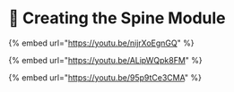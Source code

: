 # 💈 Creating the Spine Module



{% embed url="https://youtu.be/nijrXoEgnGQ" %}





{% embed url="https://youtu.be/ALipWQpk8FM" %}



{% embed url="https://youtu.be/95p9tCe3CMA" %}
